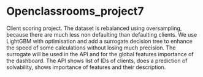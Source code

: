 # Openclassrooms_project7

Client scoring project. 
The dataset is rebalanced using oversampling, because there are much less non defaulting than defaulting clients. 
We use LightGBM with optimisation and add a surrogate decision tree to enhance the speed of some calculations without losing much precision. 
The surrogate will be used in the API and for the global features importance of the dashboard. 
The API shows list of IDs of clients, does a prediction of solvability, shows importance of features and their description. 

